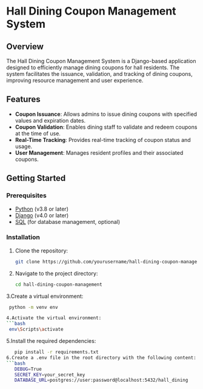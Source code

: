 # Hall Dining Coupon Management System

## Overview

The Hall Dining Coupon Management System is a Django-based application designed to efficiently manage dining coupons for hall residents. The system facilitates the issuance, validation, and tracking of dining coupons, improving resource management and user experience.

## Features

- **Coupon Issuance**: Allows admins to issue dining coupons with specified values and expiration dates.
- **Coupon Validation**: Enables dining staff to validate and redeem coupons at the time of use.
- **Real-Time Tracking**: Provides real-time tracking of coupon status and usage.
- **User Management**: Manages resident profiles and their associated coupons.

## Getting Started

### Prerequisites

- [Python](https://www.python.org/) (v3.8 or later)
- [Django](https://www.djangoproject.com/) (v4.0 or later)
- [SQL](https://www.postgresql.org/) (for database management, optional)

### Installation

1. Clone the repository:
   ```bash
   git clone https://github.com/yourusername/hall-dining-coupon-management.git
2. Navigate to the project directory:
   ```bash
   cd hall-dining-coupon-management
3.Create a virtual environment:
  ```bash
   python -m venv env

4.Activate the virtual environment:
```bash
   env\Scripts\activate
```
5.Install the required dependencies:
```bash
   pip install -r requirements.txt
6.Create a .env file in the root directory with the following content:
```bash
   DEBUG=True
   SECRET_KEY=your_secret_key
   DATABASE_URL=postgres://user:password@localhost:5432/hall_dining


